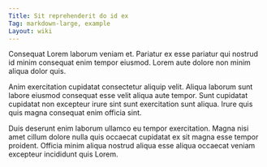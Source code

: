 ```yaml
---
Title: Sit reprehenderit do id ex
Tag: markdown-large, example
Layout: wiki
---
```

Consequat Lorem laborum veniam et. Pariatur ex esse pariatur qui nostrud id minim consequat enim tempor eiusmod. Lorem aute dolore non minim aliqua dolor quis.

Anim exercitation cupidatat consectetur aliquip velit. Aliqua laborum sunt labore eiusmod consequat esse velit aliqua aute tempor. Sunt cupidatat cupidatat non excepteur irure sint sunt exercitation sunt aliqua. Irure quis quis magna consequat enim officia sint.

Duis deserunt enim laborum ullamco eu tempor exercitation. Magna nisi amet cillum dolore nulla quis occaecat cupidatat ex sit magna esse tempor proident. Officia minim aliqua nostrud aliqua esse aliqua occaecat veniam excepteur incididunt quis Lorem.